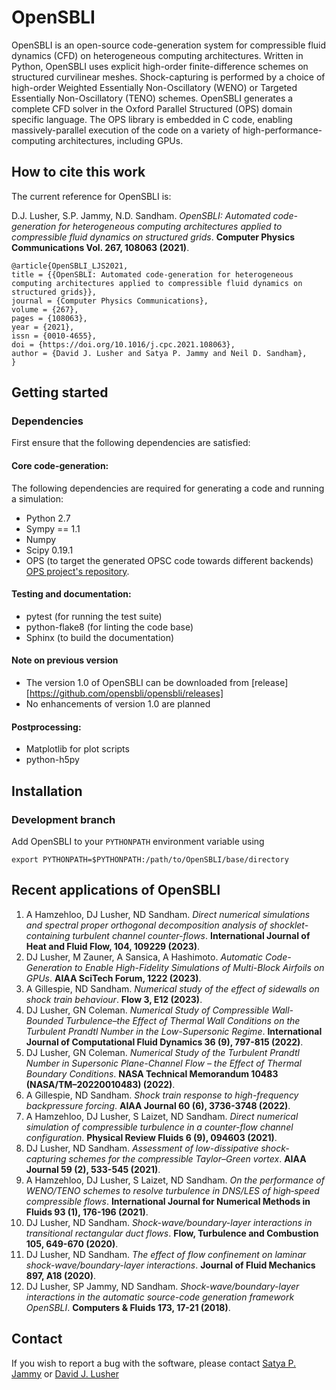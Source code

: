 # OpenSBLI
OpenSBLI is an open-source code-generation system for compressible fluid dynamics (CFD) on heterogeneous computing architectures. Written in Python, OpenSBLI uses explicit high-order finite-difference schemes on structured curvilinear meshes. Shock-capturing is performed by a choice of high-order Weighted Essentially Non-Oscillatory (WENO) or Targeted Essentially Non-Oscillatory (TENO) schemes. OpenSBLI generates a complete CFD solver in the Oxford Parallel Structured (OPS) domain specific language. The OPS library is embedded in C code, enabling massively-parallel execution of the code on a variety of high-performance-computing architectures, including GPUs. 

## How to cite this work
The current reference for OpenSBLI is: 

D.J. Lusher, S.P. Jammy, N.D. Sandham. *OpenSBLI: Automated code-generation for heterogeneous computing architectures applied to compressible fluid dynamics on structured grids*. **Computer Physics Communications Vol. 267, 108063 (2021)**.
 
```
@article{OpenSBLI_LJS2021,
title = {{OpenSBLI: Automated code-generation for heterogeneous computing architectures applied to compressible fluid dynamics on structured grids}},
journal = {Computer Physics Communications},
volume = {267},
pages = {108063},
year = {2021},
issn = {0010-4655},
doi = {https://doi.org/10.1016/j.cpc.2021.108063},
author = {David J. Lusher and Satya P. Jammy and Neil D. Sandham},
}
```

## Getting started

### Dependencies
First ensure that the following dependencies are satisfied:
#### Core code-generation:
The following dependencies are required for generating a code and running a simulation:

* Python 2.7
* Sympy == 1.1
* Numpy
* Scipy 0.19.1
* OPS (to target the generated OPSC code towards different backends) [OPS project's repository](https://github.com/gihanmudalige/OPS).

#### Testing and documentation:

* pytest (for running the test suite)
* python-flake8 (for linting the code base)
* Sphinx (to build the documentation)

#### Note on previous version

* The version 1.0 of OpenSBLI can be downloaded from [release][https://github.com/opensbli/opensbli/releases]
* No enhancements of version 1.0 are planned

#### Postprocessing:

* Matplotlib for plot scripts
* python-h5py

## Installation

### Development branch

Add OpenSBLI to your `PYTHONPATH` environment variable using

```
export PYTHONPATH=$PYTHONPATH:/path/to/OpenSBLI/base/directory
```

## Recent applications of OpenSBLI
1. A Hamzehloo, DJ Lusher, ND Sandham. *Direct numerical simulations and spectral proper orthogonal decomposition analysis of shocklet-containing turbulent channel counter-flows*. **International Journal of Heat and Fluid Flow, 104, 109229 (2023)**.
2. DJ Lusher, M Zauner, A Sansica, A Hashimoto. *Automatic Code-Generation to Enable High-Fidelity Simulations of Multi-Block Airfoils on GPUs*. **AIAA SciTech Forum, 1222 (2023)**.
3. A Gillespie, ND Sandham. *Numerical study of the effect of sidewalls on shock train behaviour*. **Flow 3, E12 (2023)**.
4. DJ Lusher, GN Coleman. *Numerical Study of Compressible Wall-Bounded Turbulence–the Effect of Thermal Wall Conditions on the Turbulent Prandtl Number in the Low-Supersonic Regime*. **International Journal of Computational Fluid Dynamics 36 (9), 797-815 (2022)**.
5. DJ Lusher, GN Coleman. *Numerical Study of the Turbulent Prandtl Number in Supersonic Plane-Channel Flow – the Effect of Thermal Boundary Conditions*. **NASA Technical Memorandum 10483 (NASA/TM–20220010483) (2022)**.
6. A Gillespie, ND Sandham. *Shock train response to high-frequency backpressure forcing*. **AIAA Journal 60 (6), 3736-3748 (2022)**.
7. A Hamzehloo, DJ Lusher, S Laizet, ND Sandham. *Direct numerical simulation of compressible turbulence in a counter-flow channel configuration*. **Physical Review Fluids 6 (9), 094603 (2021)**.
8. DJ Lusher, ND Sandham. *Assessment of low-dissipative shock-capturing schemes for the compressible Taylor–Green vortex*. **AIAA Journal 59 (2), 533-545 (2021)**.
9. A Hamzehloo, DJ Lusher, S Laizet, ND Sandham. *On the performance of WENO/TENO schemes to resolve turbulence in DNS/LES of high‐speed compressible flows*. **International Journal for Numerical Methods in Fluids 93 (1), 176-196 (2021)**.
10. DJ Lusher, ND Sandham. *Shock-wave/boundary-layer interactions in transitional rectangular duct flows*. **Flow, Turbulence and Combustion 105, 649-670 (2020)**.
11. DJ Lusher, ND Sandham. *The effect of flow confinement on laminar shock-wave/boundary-layer interactions*. **Journal of Fluid Mechanics 897, A18 (2020)**.
12. DJ Lusher, SP Jammy, ND Sandham. *Shock-wave/boundary-layer interactions in the automatic source-code generation framework OpenSBLI*. **Computers & Fluids 173, 17-21 (2018)**.

## Contact
If you wish to report a bug with the software, please contact [Satya P. Jammy](mailto:satyapramod.j@srmap.edu.in) or [David J. Lusher](mailto:lusher.david@jaxa.jp)
